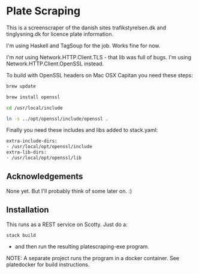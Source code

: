Plate Scraping
==============

This is a screenscraper of the danish sites trafikstyrelsen.dk and tinglysning.dk for licence plate information.

I'm using Haskell and TagSoup for the job. Works fine for now.

I'm *not* using Network.HTTP.Client.TLS - that lib was full of bugs. I'm using Network.HTTP.Client.OpenSSL instead.

To build with OpenSSL headers on Mac OSX Capitan you need these steps:

```bash
brew update
```
```bash
brew install openssl
```
```bash
cd /usr/local/include
```
```bash
ln -s ../opt/openssl/include/openssl .
```
Finally you need these includes and libs added to stack.yaml:

```bash
extra-include-dirs:
- /usr/local/opt/openssl/include
extra-lib-dirs:
- /usr/local/opt/openssl/lib
```

Acknowledgements
----------------

None yet. But I'll probably think of some later on. :)


Installation
------------

This runs as a REST service on Scotty. Just do a:

```bash
stack build
```

- and then run the resulting platescraping-exe program.

NOTE: A separate project runs the program in a docker container. See platedocker for build instructions.



